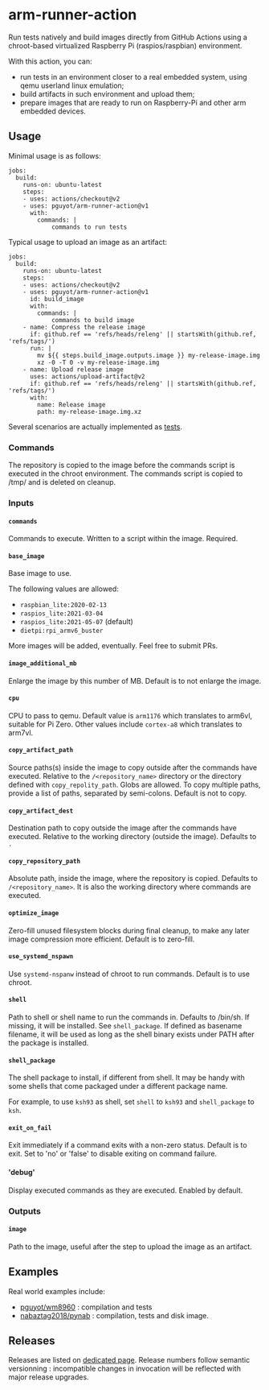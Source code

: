 # arm-runner-action

Run tests natively and build images directly from GitHub Actions using a
chroot-based virtualized Raspberry Pi (raspios/raspbian) environment.

With this action, you can:
- run tests in an environment closer to a real embedded system, using qemu
userland linux emulation;
- build artifacts in such environment and upload them;
- prepare images that are ready to run on Raspberry-Pi and other arm embedded
devices.

## Usage

Minimal usage is as follows:

    jobs:
      build:
        runs-on: ubuntu-latest
        steps:
        - uses: actions/checkout@v2
        - uses: pguyot/arm-runner-action@v1
          with:
            commands: |
                commands to run tests

Typical usage to upload an image as an artifact:

    jobs:
      build:
        runs-on: ubuntu-latest
        steps:
        - uses: actions/checkout@v2
        - uses: pguyot/arm-runner-action@v1
          id: build_image
          with:
            commands: |
                commands to build image
        - name: Compress the release image
          if: github.ref == 'refs/heads/releng' || startsWith(github.ref, 'refs/tags/')
          run: |
            mv ${{ steps.build_image.outputs.image }} my-release-image.img
            xz -0 -T 0 -v my-release-image.img
        - name: Upload release image
          uses: actions/upload-artifact@v2
          if: github.ref == 'refs/heads/releng' || startsWith(github.ref, 'refs/tags/')
          with:
            name: Release image
            path: my-release-image.img.xz

Several scenarios are actually implemented as [tests](/.github/workflows).

### Commands

The repository is copied to the image before the commands script is executed
in the chroot environment. The commands script is copied to /tmp/ and is
deleted on cleanup.

### Inputs

#### `commands`

Commands to execute. Written to a script within the image. Required.

#### `base_image`

Base image to use.

The following values are allowed:
- `raspbian_lite:2020-02-13`
- `raspios_lite:2021-03-04`
- `raspios_lite:2021-05-07` (default)
- `dietpi:rpi_armv6_buster`

More images will be added, eventually. Feel free to submit PRs.

#### `image_additional_mb`

Enlarge the image by this number of MB. Default is to not enlarge the image.

#### `cpu`

CPU to pass to qemu.
Default value is `arm1176` which translates to arm6vl, suitable for Pi Zero.
Other values include `cortex-a8` which translates to arm7vl.

#### `copy_artifact_path`

Source paths(s) inside the image to copy outside after the commands have
executed. Relative to the `/<repository_name>` directory or the directory
defined with `copy_repolity_path`. Globs are allowed. To copy multiple paths,
provide a list of paths, separated by semi-colons. Default is not to copy.

#### `copy_artifact_dest`

Destination path to copy outside the image after the commands have executed.
Relative to the working directory (outside the image). Defaults to `.`

#### `copy_repository_path`

Absolute path, inside the image, where the repository is copied. Defaults
to `/<repository_name>`. It is also the working directory where commands are
executed.

#### `optimize_image`

Zero-fill unused filesystem blocks during final cleanup, to make any later
image compression more efficient. Default is to zero-fill.

#### `use_systemd_nspawn`

Use `systemd-nspanw` instead of chroot to run commands. Default is to use
chroot.

#### `shell`

Path to shell or shell name to run the commands in. Defaults to /bin/sh.
If missing, it will be installed. See `shell_package`.
If defined as basename filename, it will be used as long as the shell binary
exists under PATH after the package is installed.

#### `shell_package`

The shell package to install, if different from shell. It may be handy
with some shells that come packaged under a different package name.

For example, to use `ksh93` as shell, set `shell` to `ksh93` and
`shell_package` to `ksh`.

#### `exit_on_fail`

Exit immediately if a command exits with a non-zero status. Default is to exit.
Set to 'no' or 'false' to disable exiting on command failure.

#### 'debug'

Display executed commands as they are executed. Enabled by default.

### Outputs

#### `image`

Path to the image, useful after the step to upload the image as an artifact.

## Examples

Real world examples include:
- [pguyot/wm8960](https://github.com/pguyot/wm8960/blob/master/.github/workflows/arm-runner.yml) : compilation and tests
- [nabaztag2018/pynab](https://github.com/nabaztag2018/pynab/blob/master/.github/workflows/arm-runner.yml) : compilation, tests and disk image.

## Releases

Releases are listed on [dedicated page](https://github.com/pguyot/arm-runner-action/releases).
Release numbers follow semantic versionning : incompatible changes in invocation will be reflected with major release upgrades.
